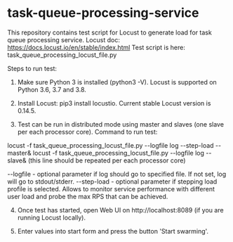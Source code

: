 # task-queue-processing-service

This repository contains test script for Locust to generate load for task queue processing service.
Locust doc: https://docs.locust.io/en/stable/index.html
Test script is here: task_queue_processing_locust_file.py

Steps to run test:
1. Make sure Python 3 is installed (python3 -V). Locust is supported on Python 3.6, 3.7 and 3.8. 

2. Install Locust: pip3 install locustio. Current stable Locust version is 0.14.5.

3. Test can be run in distributed mode using master and slaves (one slave per each processor core).
Command to run test:

locust -f task_queue_processing_locust_file.py --logfile log --step-load --master&
locust -f task_queue_processing_locust_file.py --logfile log --slave& (this line should be repeated per each processor core)

--logfile - optional parameter if log should go to specified file. If not set, log will go to stdout/stderr.
--step-load - optional parameter if stepping load profile is selected. Allows to monitor service performance with different user load and probe the max RPS that can be achieved.

4. Once test has started, open Web UI on http://localhost:8089 (if you are running Locust locally).

5. Enter values into start form and press the button 'Start swarming'.